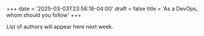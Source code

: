 +++
date = '2025-03-03T23:58:18-04:00'
draft = false
title = 'As a DevOps, whom should you follow'
+++

List of authors will appear here next week.
